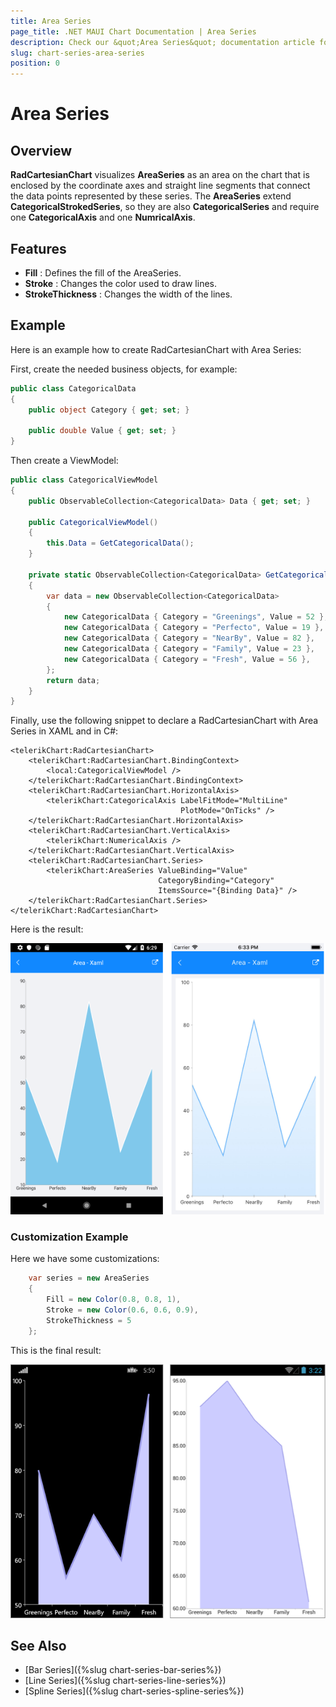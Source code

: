 ```yaml
---
title: Area Series
page_title: .NET MAUI Chart Documentation | Area Series
description: Check our &quot;Area Series&quot; documentation article for Telerik Chart for .NET MAUI control.
slug: chart-series-area-series
position: 0
---
```


# Area Series

## Overview

**RadCartesianChart** visualizes **AreaSeries** as an area on the chart that is enclosed by the coordinate axes and straight line segments that connect the data points represented by these series. The **AreaSeries** extend **CategoricalStrokedSeries**, so they are also **CategoricalSeries** and require one **CategoricalAxis** and one **NumricalAxis**.

## Features

- **Fill** : Defines the fill of the AreaSeries.
- **Stroke** : Changes the color used to draw lines.
- **StrokeThickness** : Changes the width of the lines.

## Example

Here is an example how to create RadCartesianChart with Area Series:

First, create the needed business objects, for example:

```C#
public class CategoricalData
{
    public object Category { get; set; }

    public double Value { get; set; }
}
```

Then create a ViewModel:

```C#
public class CategoricalViewModel
{
    public ObservableCollection<CategoricalData> Data { get; set; }

    public CategoricalViewModel()
    {
        this.Data = GetCategoricalData();
    }

    private static ObservableCollection<CategoricalData> GetCategoricalData()
    {
        var data = new ObservableCollection<CategoricalData>
        {
            new CategoricalData { Category = "Greenings", Value = 52 },
            new CategoricalData { Category = "Perfecto", Value = 19 },
            new CategoricalData { Category = "NearBy", Value = 82 },
            new CategoricalData { Category = "Family", Value = 23 },
            new CategoricalData { Category = "Fresh", Value = 56 },
        };
        return data;
    }
}
```

Finally, use the following snippet to declare a RadCartesianChart with Area Series in XAML and in C#:

```XAML
<telerikChart:RadCartesianChart>
    <telerikChart:RadCartesianChart.BindingContext>
        <local:CategoricalViewModel />
    </telerikChart:RadCartesianChart.BindingContext>
    <telerikChart:RadCartesianChart.HorizontalAxis>
        <telerikChart:CategoricalAxis LabelFitMode="MultiLine"
                                      PlotMode="OnTicks" />
    </telerikChart:RadCartesianChart.HorizontalAxis>
    <telerikChart:RadCartesianChart.VerticalAxis>
        <telerikChart:NumericalAxis />
    </telerikChart:RadCartesianChart.VerticalAxis>
    <telerikChart:RadCartesianChart.Series>
        <telerikChart:AreaSeries ValueBinding="Value"
                                 CategoryBinding="Category"
                                 ItemsSource="{Binding Data}" />
    </telerikChart:RadCartesianChart.Series>
</telerikChart:RadCartesianChart>
```

Here is the result:

![Basic AreaSeries](images/cartesian-area-series-basic-example.png)

### Customization Example

Here we have some customizations:
```C#
	var series = new AreaSeries 
	{ 
		Fill = new Color(0.8, 0.8, 1),
		Stroke = new Color(0.6, 0.6, 0.9), 
		StrokeThickness = 5
	};
```

This is the final result:

![Customized AreaSeries](images/cartesian-area-series-customization-example.png)

## See Also

- [Bar Series]({%slug chart-series-bar-series%})
- [Line Series]({%slug chart-series-line-series%})
- [Spline Series]({%slug chart-series-spline-series%})